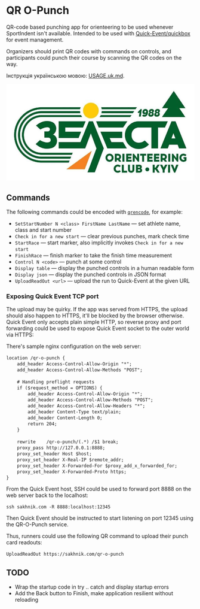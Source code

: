 # QR O-Punch

QR-code based punching app for orienteering to be used whenever SportIndent isn't available.
Intended to be used with [Quick-Event/quickbox](https://github.com/sakhnik/quickbox/tree/feature/tcp) for event management.

Organizers should print QR codes with commands on controls, and participants could punch their course by scanning the QR codes on the way.

Інструкція українською мовою: [USAGE.uk.md](USAGE.uk.md).

[![ZELESTAclub](doc/zelesta.jpg)](https://www.facebook.com/ZELESTAclub)

## Commands

The following commands could be encoded with [`qrencode`](https://fukuchi.org/works/qrencode/), for example:

* `SetStartNumber N <class> FirstName LastName` — set athlete name, class and start number
* `Check in for a new start` — clear previous punches, mark check time
* `StartRace` — start marker, also implicitly invokes `Check in for a new start`
* `FinishRace` — finish marker to take the finish time measurement
* `Control N <code>` — punch at some control
* `Display table` — display the punched controls in a human readable form
* `Display json` — display the punched controls in JSON format
* `UploadReadOut <url>` — upload the run to Quick-Event at the given URL

### Exposing Quick Event TCP port

The upload may be quirky. If the app was served from HTTPS, the upload should also happen to HTTPS, it'll be blocked by the browser otherwise. Quick Event only accepts plain simple HTTP, so reverse proxy and port forwarding could be used to expose Quick Event socket to the outer world via HTTPS:

There's sample nginx configuration on the web server:

```
location /qr-o-punch {
    add_header Access-Control-Allow-Origin "*";                                                                                      
    add_header Access-Control-Allow-Methods "POST";                                                                                  
                                                                                                                                     
    # Handling preflight requests                                                                                                    
    if ($request_method = OPTIONS) {                                                                                                 
        add_header Access-Control-Allow-Origin "*";                                                                                  
        add_header Access-Control-Allow-Methods "POST";                                                                              
        add_header Access-Control-Allow-Headers "*";                                                                                 
        add_header Content-Type text/plain;                                                                                          
        add_header Content-Length 0;                                                                                                 
        return 204;                                                                                                                  
    }

    rewrite    /qr-o-punch/(.*) /$1 break;
    proxy_pass http://127.0.0.1:8888;
    proxy_set_header Host $host;
    proxy_set_header X-Real-IP $remote_addr;
    proxy_set_header X-Forwarded-For $proxy_add_x_forwarded_for;
    proxy_set_header X-Forwarded-Proto https;
}
```

From the Quick Event host, SSH could be used to forward port 8888 on the web server back to the localhost:

```
ssh sakhnik.com -R 8888:localhost:12345
```

Then Quick Event should be instructed to start listening on port 12345 using the QR-O-Punch service.

Thus, runners could use the following QR command to upload their punch card readouts:

```
UploadReadOut https://sakhnik.com/qr-o-punch
```

## TODO

* Wrap the startup code in try .. catch and display startup errors
* Add the Back button to Finish, make application resilient without reloading
